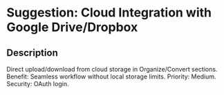 # Suggestion: Cloud Integration with Google Drive/Dropbox

## Description
Direct upload/download from cloud storage in Organize/Convert sections. Benefit: Seamless workflow without local storage limits. Priority: Medium. Security: OAuth login.